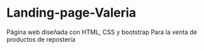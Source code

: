 # Landing-page-Valeria
Página web diseñada con HTML, CSS y bootstrap
Para la venta de productos de repostería
